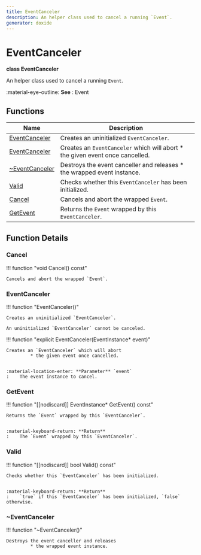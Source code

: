 ```yaml
---
title: EventCanceler
description: An helper class used to cancel a running `Event`.
generator: doxide
---
```



# EventCanceler

**class  EventCanceler**


An helper class used to cancel a running `Event`.


:material-eye-outline: **See**
:    Event


    


## Functions

| Name | Description |
| ---- | ----------- |
| [EventCanceler](#EventCanceler) | Creates an uninitialized `EventCanceler`. |
| [EventCanceler](#EventCanceler) | Creates an `EventCanceler` which will abort * the given event once cancelled. |
| [~EventCanceler](#_u007eEventCanceler) | Destroys the event canceller and releases * the wrapped event instance.  |
| [Valid](#Valid) | Checks whether this `EventCanceler` has been initialized. |
| [Cancel](#Cancel) | Cancels and abort the wrapped `Event`.  |
| [GetEvent](#GetEvent) | Returns the `Event` wrapped by this `EventCanceler`. |

## Function Details

### Cancel<a name="Cancel"></a>
!!! function "void Cancel() const"

    
    Cancels and abort the wrapped `Event`.
             
    
    
    

### EventCanceler<a name="EventCanceler"></a>
!!! function "EventCanceler()"

    
    Creates an uninitialized `EventCanceler`.
    
    An uninitialized `EventCanceler` cannot be canceled.
            
    

!!! function "explicit EventCanceler(EventInstance&#42; event)"

    
    Creates an `EventCanceler` which will abort
             * the given event once cancelled.
    
    
    :material-location-enter: **Parameter** `event`
    :    The event instance to cancel.
                
    

### GetEvent<a name="GetEvent"></a>
!!! function "[[nodiscard]] EventInstance&#42; GetEvent() const"

    
    Returns the `Event` wrapped by this `EventCanceler`.
    
    
    :material-keyboard-return: **Return**
    :    The `Event` wrapped by this `EventCanceler`.
            
    

### Valid<a name="Valid"></a>
!!! function "[[nodiscard]] bool Valid() const"

    
    Checks whether this `EventCanceler` has been initialized.
    
    
    :material-keyboard-return: **Return**
    :    `true` if this `EventCanceler` has been initialized, `false` otherwise.
            
    

### ~EventCanceler<a name="_u007eEventCanceler"></a>
!!! function "~EventCanceler()"

    
    Destroys the event canceller and releases
             * the wrapped event instance.
             
    
    
    

